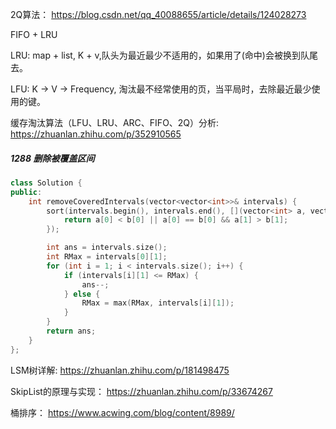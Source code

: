 

2Q算法： https://blog.csdn.net/qq_40088655/article/details/124028273

FIFO + LRU


LRU: map + list, K + v,队头为最近最少不适用的，如果用了(命中)会被换到队尾去。

LFU: K -> V -> Frequency, 淘汰最不经常使用的页，当平局时，去除最近最少使用的键。

缓存淘汰算法（LFU、LRU、ARC、FIFO、2Q）分析: https://zhuanlan.zhihu.com/p/352910565



##### 1288 删除被覆盖区间

```cpp
class Solution {
public:
    int removeCoveredIntervals(vector<vector<int>>& intervals) {
        sort(intervals.begin(), intervals.end(), [](vector<int> a, vector<int> b) {
            return a[0] < b[0] || a[0] == b[0] && a[1] > b[1];
        });

        int ans = intervals.size();
        int RMax = intervals[0][1];
        for (int i = 1; i < intervals.size(); i++) {
            if (intervals[i][1] <= RMax) {
                ans--;
            } else {
                RMax = max(RMax, intervals[i][1]);
            }
        }
        return ans;
    }
};
```

LSM树详解: https://zhuanlan.zhihu.com/p/181498475

SkipList的原理与实现： https://zhuanlan.zhihu.com/p/33674267

桶排序： https://www.acwing.com/blog/content/8989/
